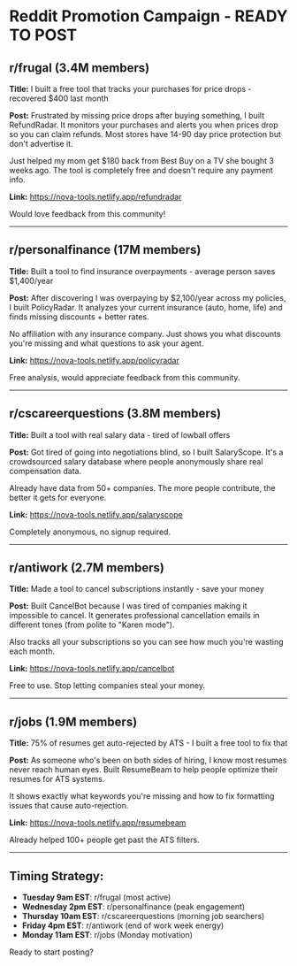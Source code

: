 # Reddit Promotion Campaign - READY TO POST

## r/frugal (3.4M members)
**Title:** I built a free tool that tracks your purchases for price drops - recovered $400 last month

**Post:**
Frustrated by missing price drops after buying something, I built RefundRadar. It monitors your purchases and alerts you when prices drop so you can claim refunds. Most stores have 14-90 day price protection but don't advertise it.

Just helped my mom get $180 back from Best Buy on a TV she bought 3 weeks ago. The tool is completely free and doesn't require any payment info.

**Link:** https://nova-tools.netlify.app/refundradar

Would love feedback from this community!

---

## r/personalfinance (17M members) 
**Title:** Built a tool to find insurance overpayments - average person saves $1,400/year

**Post:**
After discovering I was overpaying by $2,100/year across my policies, I built PolicyRadar. It analyzes your current insurance (auto, home, life) and finds missing discounts + better rates.

No affiliation with any insurance company. Just shows you what discounts you're missing and what questions to ask your agent.

**Link:** https://nova-tools.netlify.app/policyradar

Free analysis, would appreciate feedback from this community.

---

## r/cscareerquestions (3.8M members)
**Title:** Built a tool with real salary data - tired of lowball offers

**Post:**
Got tired of going into negotiations blind, so I built SalaryScope. It's a crowdsourced salary database where people anonymously share real compensation data.

Already have data from 50+ companies. The more people contribute, the better it gets for everyone.

**Link:** https://nova-tools.netlify.app/salaryscope

Completely anonymous, no signup required.

---

## r/antiwork (2.7M members)
**Title:** Made a tool to cancel subscriptions instantly - save your money

**Post:**
Built CancelBot because I was tired of companies making it impossible to cancel. It generates professional cancellation emails in different tones (from polite to "Karen mode").

Also tracks all your subscriptions so you can see how much you're wasting each month.

**Link:** https://nova-tools.netlify.app/cancelbot

Free to use. Stop letting companies steal your money.

---

## r/jobs (1.9M members)
**Title:** 75% of resumes get auto-rejected by ATS - I built a free tool to fix that

**Post:**
As someone who's been on both sides of hiring, I know most resumes never reach human eyes. Built ResumeBeam to help people optimize their resumes for ATS systems.

It shows exactly what keywords you're missing and how to fix formatting issues that cause auto-rejection.

**Link:** https://nova-tools.netlify.app/resumebeam

Already helped 100+ people get past the ATS filters.

---

## Timing Strategy:
- **Tuesday 9am EST**: r/frugal (most active)
- **Wednesday 2pm EST**: r/personalfinance (peak engagement)
- **Thursday 10am EST**: r/cscareerquestions (morning job searchers)
- **Friday 4pm EST**: r/antiwork (end of work week energy)
- **Monday 11am EST**: r/jobs (Monday motivation)

Ready to start posting?